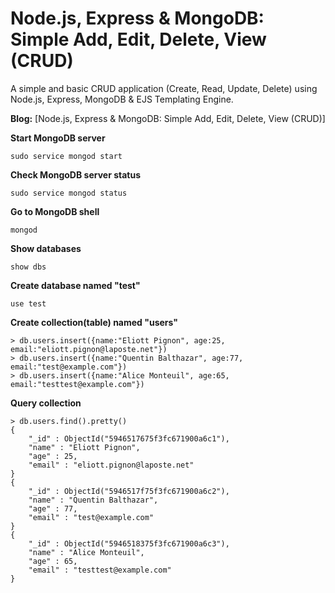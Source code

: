 Node.js, Express & MongoDB: Simple Add, Edit, Delete, View (CRUD)
========

A simple and basic CRUD application (Create, Read, Update, Delete) using Node.js, Express, MongoDB & EJS Templating Engine.

**Blog:** [Node.js, Express & MongoDB: Simple Add, Edit, Delete, View (CRUD)]

**Start MongoDB server**

```
sudo service mongod start
```

**Check MongoDB server status**

```
sudo service mongod status
```

**Go to MongoDB shell**

```
mongod
```

**Show databases**

```
show dbs
```

**Create database named "test"**

```
use test
```

**Create collection(table) named "users"**

```
> db.users.insert({name:"Eliott Pignon", age:25, email:"eliott.pignon@laposte.net"})
> db.users.insert({name:"Quentin Balthazar", age:77, email:"test@example.com"})
> db.users.insert({name:"Alice Monteuil", age:65, email:"testtest@example.com"})
```

**Query collection**

```
> db.users.find().pretty()
{
	"_id" : ObjectId("5946517675f3fc671900a6c1"),
	"name" : "Eliott Pignon",
	"age" : 25,
	"email" : "eliott.pignon@laposte.net"
}
{
	"_id" : ObjectId("5946517f75f3fc671900a6c2"),
	"name" : "Quentin Balthazar",
	"age" : 77,
	"email" : "test@example.com"
}
{
	"_id" : ObjectId("5946518375f3fc671900a6c3"),
	"name" : "Alice Monteuil",
	"age" : 65,
	"email" : "testtest@example.com"
}
```
